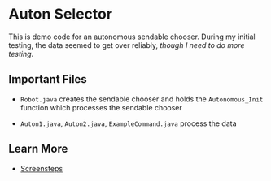 # Auton Selector

This is demo code for an autonomous sendable chooser. During my initial testing, the data seemed to get over reliably, _though I need to do more testing_.

## Important Files

- `Robot.java` creates the sendable chooser and holds the `Autonomous_Init` function which processes the sendable chooser

- `Auton1.java`, `Auton2.java`, `ExampleCommand.java` process the data

## Learn More

- [Screensteps](https://wpilib.screenstepslive.com/s/currentCS/m/smartdashboard/l/255411-smartdashboard-namespace)